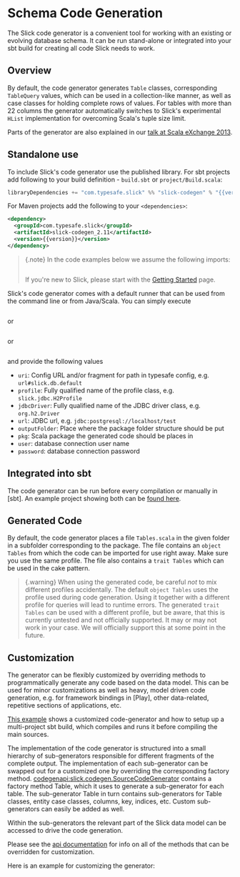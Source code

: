 Schema Code Generation
======================

The Slick code generator is a convenient tool for working
with an existing or evolving database schema. It can be run
stand-alone or integrated into your sbt build for creating all
code Slick needs to work.

Overview
--------
By default, the code generator generates `Table` classes, corresponding `TableQuery` values, which
can be used in a collection-like manner, as well as case classes for holding complete
rows of values. For tables with more than 22 columns the generator automatically switches
to Slick's experimental `HList` implementation for overcoming Scala's tuple size limit.

Parts of the generator are also explained in our
[talk at Scala eXchange 2013](http://slick.typesafe.com/docs/#20131203_patterns_for_slick_database_applications_at_scala_exchange_2013).

Standalone use
--------------
To include Slick's code generator use the published library. For sbt projects add following to your build definition -
`build.sbt` or `project/Build.scala`:

```scala expandVars=true
libraryDependencies += "com.typesafe.slick" %% "slick-codegen" % "{{version}}"
```

For Maven projects add the following to your `<dependencies>`:

```xml expandVars=true
<dependency>
  <groupId>com.typesafe.slick</groupId>
  <artifactId>slick-codegen_2.11</artifactId>
  <version>{{version}}</version>
</dependency>
```

> {.note}
> In the code examples below we assume the following imports:
>```scala src=../code/CodeGenerator.scala#imports
> ```
> If you're new to Slick, please start with the [Getting Started](gettingstarted.md) page.


Slick's code generator comes with a default runner that can be used from the command line or from Java/Scala. You can simply execute

```scala src=../code/CodeGenerator.scala#default-runner-uri
```

or

```scala src=../code/CodeGenerator.scala#default-runner
```

or

```scala src=../code/CodeGenerator.scala#default-runner-with-auth
```

and provide the following values

* `uri`: Config URL and/or fragment for path in typesafe config, e.g. `url#slick.db.default`
* `profile`: Fully qualified name of the profile class, e.g. `slick.jdbc.H2Profile`
* `jdbcDriver`: Fully qualified name of the JDBC driver class, e.g. `org.h2.Driver`
* `url`: JDBC url, e.g. `jdbc:postgresql://localhost/test`
* `outputFolder`: Place where the package folder structure should be put
* `pkg`: Scala package the generated code should be places in
* `user`: database connection user name
* `password`: database connection password

Integrated into sbt
-------------------
The code generator can be run before every compilation or manually in [sbt].
An example project showing both can be [found here](https://github.com/slick/slick-codegen-example).

Generated Code
--------------
By default, the code generator places a file `Tables.scala` in the given folder in a subfolder corresponding
to the package. The file contains an `object Tables` from which the code
can be imported for use right away. Make sure you use the same profile.
The file also contains a `trait Tables` which can be used in the cake pattern.

> {.warning}
> When using the generated code, be careful *not* to mix different profiles accidentally. The
> default `object Tables` uses the profile used during code generation. Using it together with a different
> profile for queries will lead to runtime errors. The generated `trait Tables` can be used with a
> different profile, but be aware, that this is currently untested and not officially supported. It may or
> may not work in your case. We will officially support this at some point in the future.

Customization
-------------
The generator can be flexibly customized by overriding methods to programmatically
generate any code based on the data model. This can be used for minor customizations
as well as heavy, model driven code generation, e.g. for framework bindings in [Play],
other data-related, repetitive sections of applications, etc.

[This example](https://github.com/slick/slick-codegen-customization-example)
shows a customized code-generator and how to setup
up a multi-project sbt build, which compiles and runs it
before compiling the main sources.

The implementation of the code generator is structured into a small hierarchy of sub-generators responsible
for different fragments of the complete output. The implementation of each sub-generator can be swapped out
for a customized one by overriding the corresponding factory method.
<codegenapi:slick.codegen.SourceCodeGenerator> contains a factory method Table,
which it uses to generate a sub-generator for each table. The sub-generator Table in turn contains
sub-generators for Table classes, entity case classes, columns, key, indices, etc.
Custom sub-generators can easily be added as well.

Within the sub-generators the relevant part of the Slick data model can
be accessed to drive the code generation.

Please see the [api documentation](codegenapi:slick.codegen.SourceCodeGenerator) for info
on all of the methods that can be overridden for customization.

Here is an example for customizing the generator:

```scala src=../code/CodeGenerator.scala#customization
```
